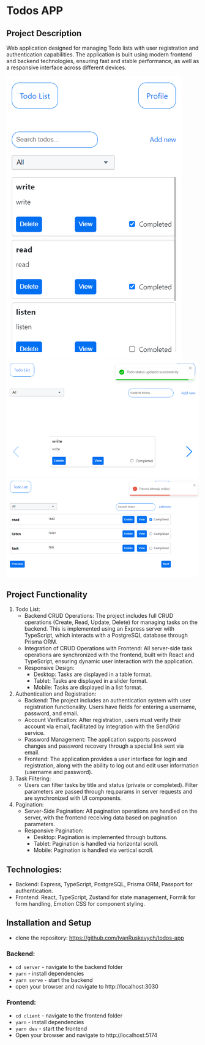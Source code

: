 # Todos APP 

## Project Description
Web application designed for managing Todo lists with user registration and authentication capabilities. The application is built using modern frontend and backend technologies, ensuring fast and stable performance, as well as a responsive interface across different devices.

![img.png](client/public/img.png)
![img_1.png](client/public/img_1.png)
![img_2.png](client/public/img_2.png)

## Project Functionality
1. Todo List:
   - Backend CRUD Operations: The project includes full CRUD operations (Create, Read, Update, Delete) for managing tasks on the backend. This is implemented using an Express server with TypeScript, which interacts with a PostgreSQL database through Prisma ORM.
   - Integration of CRUD Operations with Frontend: All server-side task operations are synchronized with the frontend, built with React and TypeScript, ensuring dynamic user interaction with the application.
   - Responsive Design:
      - Desktop: Tasks are displayed in a table format.
      - Tablet: Tasks are displayed in a slider format.
      - Mobile: Tasks are displayed in a list format.
2. Authentication and Registration:
   - Backend: The project includes an authentication system with user registration functionality. Users have fields for entering a username, password, and email.
   - Account Verification: After registration, users must verify their account via email, facilitated by integration with the SendGrid service.
   - Password Management: The application supports password changes and password recovery through a special link sent via email.
   - Frontend: The application provides a user interface for login and registration, along with the ability to log out and edit user information (username and password).
3. Task Filtering:
   - Users can filter tasks by title and status (private or completed). Filter parameters are passed through req.params in server requests and are synchronized with UI components.
4. Pagination:
   - Server-Side Pagination: All pagination operations are handled on the server, with the frontend receiving data based on pagination parameters.
   - Responsive Pagination:
      - Desktop: Pagination is implemented through buttons.
      - Tablet: Pagination is handled via horizontal scroll.
      - Mobile: Pagination is handled via vertical scroll. 

## Technologies:
  - Backend: Express, TypeScript, PostgreSQL, Prisma ORM, Passport for authentication.
  - Frontend: React, TypeScript, Zustand for state management, Formik for form handling, Emotion CSS for component styling.
   
## Installation and Setup
  - clone the repository: https://github.com/IvanRuskevych/todos-app
### Backend:
  - `cd server` - navigate to the backend folder
  - `yarn` - install dependencies
  - `yarn serve` - start the backend
  - open your browser and navigate to http://localhost:3030
### Frontend:
  - `cd client` - navigate to the frontend folder
  - `yarn` - install dependencies
  - `yarn dev` - start the frontend
  - Open your browser and navigate to http://localhost:5174

